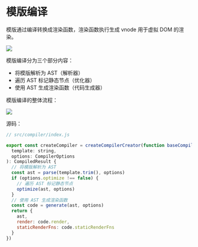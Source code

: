 # 模版编译

模版通过编译转换成渲染函数，渲染函数执行生成 vnode 用于虚拟 DOM 的渲染。

<img src="https://pic-1254114567.cos.ap-shanghai.myqcloud.com/blog/vue/vue%20%E6%A8%A1%E7%89%88%E7%BC%96%E8%AF%91.png">

模版编译分为三个部分内容：

- 将模版解析为 AST（解析器）
- 遍历 AST 标记静态节点（优化器）
- 使用 AST 生成渲染函数（代码生成器）

模版编译的整体流程：

<img src="https://pic-1254114567.cos.ap-shanghai.myqcloud.com/blog/vue/vue%20%E6%A8%A1%E7%89%88%E7%BC%96%E8%AF%91%E6%95%B4%E4%BD%93%E6%B5%81%E7%A8%8B.png">

源码：

```js
// src/compiler/index.js

export const createCompiler = createCompilerCreator(function baseCompile(
  template: string,
  options: CompilerOptions
): CompiledResult {
  // 将模版解析为 AST
  const ast = parse(template.trim(), options)
  if (options.optimize !== false) {
    // 遍历 AST 标记静态节点
    optimize(ast, options)
  }
  // 使用 AST 生成渲染函数
  const code = generate(ast, options)
  return {
    ast,
    render: code.render,
    staticRenderFns: code.staticRenderFns
  }
})
```
